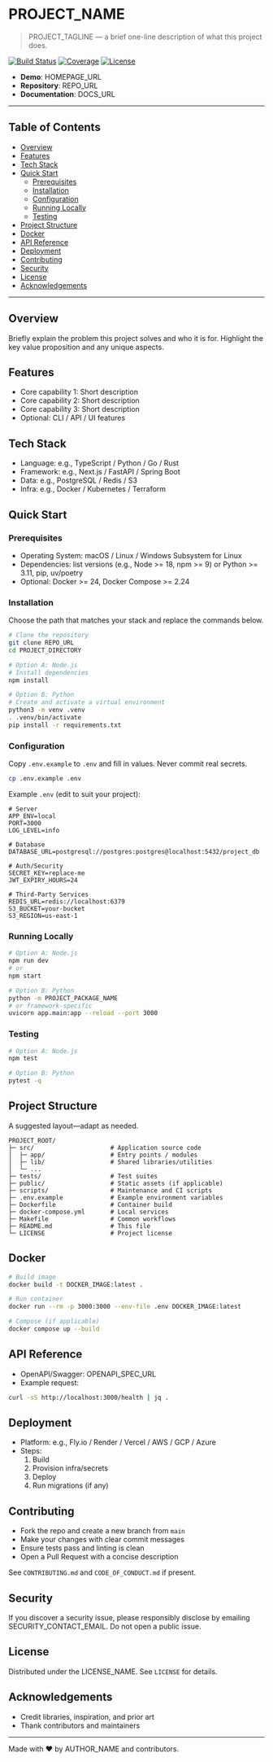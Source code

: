 # PROJECT_NAME

> PROJECT_TAGLINE — a brief one-line description of what this project does.

<!-- Badges: replace or remove as needed -->
[![Build Status](https://img.shields.io/badge/ci-passing-brightgreen.svg)](REPO_CI_URL)
[![Coverage](https://img.shields.io/badge/coverage-100%25-brightgreen.svg)](REPO_COVERAGE_URL)
[![License](https://img.shields.io/badge/license-LICENSE_NAME-blue.svg)](LICENSE)

- **Demo**: HOMEPAGE_URL
- **Repository**: REPO_URL
- **Documentation**: DOCS_URL

---

## Table of Contents

- [Overview](#overview)
- [Features](#features)
- [Tech Stack](#tech-stack)
- [Quick Start](#quick-start)
  - [Prerequisites](#prerequisites)
  - [Installation](#installation)
  - [Configuration](#configuration)
  - [Running Locally](#running-locally)
  - [Testing](#testing)
- [Project Structure](#project-structure)
- [Docker](#docker)
- [API Reference](#api-reference)
- [Deployment](#deployment)
- [Contributing](#contributing)
- [Security](#security)
- [License](#license)
- [Acknowledgements](#acknowledgements)

---

## Overview

Briefly explain the problem this project solves and who it is for. Highlight the key value proposition and any unique aspects.

## Features

- Core capability 1: Short description
- Core capability 2: Short description
- Core capability 3: Short description
- Optional: CLI / API / UI features

## Tech Stack

- Language: e.g., TypeScript / Python / Go / Rust
- Framework: e.g., Next.js / FastAPI / Spring Boot
- Data: e.g., PostgreSQL / Redis / S3
- Infra: e.g., Docker / Kubernetes / Terraform

## Quick Start

### Prerequisites

- Operating System: macOS / Linux / Windows Subsystem for Linux
- Dependencies: list versions (e.g., Node >= 18, npm >= 9) or Python >= 3.11, pip, uv/poetry
- Optional: Docker >= 24, Docker Compose >= 2.24

### Installation

Choose the path that matches your stack and replace the commands below.

```bash
# Clone the repository
git clone REPO_URL
cd PROJECT_DIRECTORY

# Option A: Node.js
# Install dependencies
npm install

# Option B: Python
# Create and activate a virtual environment
python3 -m venv .venv
. .venv/bin/activate
pip install -r requirements.txt
```

### Configuration

Copy `.env.example` to `.env` and fill in values. Never commit real secrets.

```bash
cp .env.example .env
```

Example `.env` (edit to suit your project):

```dotenv
# Server
APP_ENV=local
PORT=3000
LOG_LEVEL=info

# Database
DATABASE_URL=postgresql://postgres:postgres@localhost:5432/project_db

# Auth/Security
SECRET_KEY=replace-me
JWT_EXPIRY_HOURS=24

# Third-Party Services
REDIS_URL=redis://localhost:6379
S3_BUCKET=your-bucket
S3_REGION=us-east-1
```

### Running Locally

```bash
# Option A: Node.js
npm run dev
# or
npm start

# Option B: Python
python -m PROJECT_PACKAGE_NAME
# or framework-specific
uvicorn app.main:app --reload --port 3000
```

### Testing

```bash
# Option A: Node.js
npm test

# Option B: Python
pytest -q
```

## Project Structure

A suggested layout—adapt as needed.

```
PROJECT_ROOT/
├─ src/                     # Application source code
│  ├─ app/                  # Entry points / modules
│  ├─ lib/                  # Shared libraries/utilities
│  └─ ...
├─ tests/                   # Test suites
├─ public/                  # Static assets (if applicable)
├─ scripts/                 # Maintenance and CI scripts
├─ .env.example             # Example environment variables
├─ Dockerfile               # Container build
├─ docker-compose.yml       # Local services
├─ Makefile                 # Common workflows
├─ README.md                # This file
└─ LICENSE                  # Project license
```

## Docker

```bash
# Build image
docker build -t DOCKER_IMAGE:latest .

# Run container
docker run --rm -p 3000:3000 --env-file .env DOCKER_IMAGE:latest

# Compose (if applicable)
docker compose up --build
```

## API Reference

- OpenAPI/Swagger: OPENAPI_SPEC_URL
- Example request:

```bash
curl -sS http://localhost:3000/health | jq .
```

## Deployment

- Platform: e.g., Fly.io / Render / Vercel / AWS / GCP / Azure
- Steps:
  1. Build
  2. Provision infra/secrets
  3. Deploy
  4. Run migrations (if any)

## Contributing

- Fork the repo and create a new branch from `main`
- Make your changes with clear commit messages
- Ensure tests pass and linting is clean
- Open a Pull Request with a concise description

See `CONTRIBUTING.md` and `CODE_OF_CONDUCT.md` if present.

## Security

If you discover a security issue, please responsibly disclose by emailing SECURITY_CONTACT_EMAIL. Do not open a public issue.

## License

Distributed under the LICENSE_NAME. See `LICENSE` for details.

## Acknowledgements

- Credit libraries, inspiration, and prior art
- Thank contributors and maintainers

---

Made with ❤️ by AUTHOR_NAME and contributors.